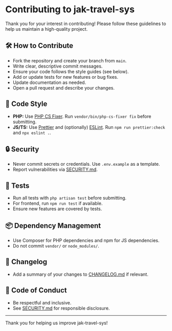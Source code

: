 # Contributing to jak-travel-sys

Thank you for your interest in contributing! Please follow these guidelines to help us maintain a high-quality project.

## 🛠️ How to Contribute
- Fork the repository and create your branch from `main`.
- Write clear, descriptive commit messages.
- Ensure your code follows the style guides (see below).
- Add or update tests for new features or bug fixes.
- Update documentation as needed.
- Open a pull request and describe your changes.

## 🧹 Code Style
- **PHP:** Use [PHP CS Fixer](https://github.com/FriendsOfPHP/PHP-CS-Fixer). Run `vendor/bin/php-cs-fixer fix` before submitting.
- **JS/TS:** Use [Prettier](https://prettier.io/) and (optionally) [ESLint](https://eslint.org/). Run `npm run prettier:check` and `npx eslint .`.

## 🔒 Security
- Never commit secrets or credentials. Use `.env.example` as a template.
- Report vulnerabilities via [SECURITY.md](SECURITY.md).

## 🧪 Tests
- Run all tests with `php artisan test` before submitting.
- For frontend, run `npm run test` if available.
- Ensure new features are covered by tests.

## 📦 Dependency Management
- Use Composer for PHP dependencies and npm for JS dependencies.
- Do not commit `vendor/` or `node_modules/`.

## 📄 Changelog
- Add a summary of your changes to [CHANGELOG.md](CHANGELOG.md) if relevant.

## 🤝 Code of Conduct
- Be respectful and inclusive.
- See [SECURITY.md](SECURITY.md) for responsible disclosure.

---

Thank you for helping us improve jak-travel-sys!
